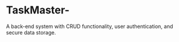 # TaskMaster-
A back-end system with CRUD functionality, user authentication, and secure data storage.
